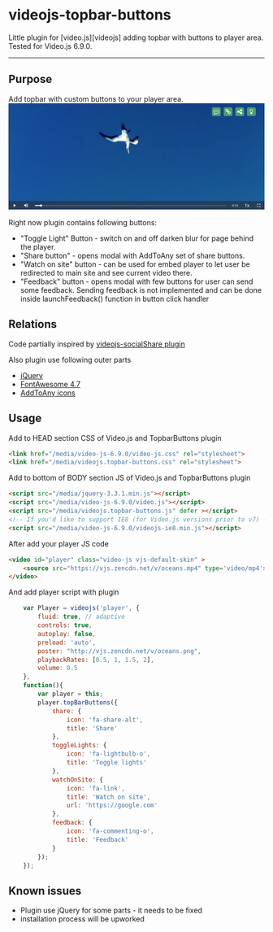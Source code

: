 # videojs-topbar-buttons

Little plugin for [video.js][videojs] adding topbar with buttons to player area. Tested for Video.js 6.9.0.
____

## Purpose

Add topbar with custom buttons to your player area.
![Suggested Topbar Buttons Screenshot](Screenshot.png)

Right now plugin contains following buttons:
* "Toggle Light" Button - switch on and off darken blur for page behind the player.
* "Share button" - opens modal with AddToAny  set of share buttons.
* "Watch on site" button - can be used for embed player to let user be redirected to main site and see current video there.
* "Feedback" button -  opens modal with few buttons for user can send some feedback. Sending feedback is not implemented and can be done inside launchFeedback() function in button click handler 

## Relations

Code partially inspired by [videojs-socialShare plugin](https://github.com/jmccraw/videojs-socialShare/) 

Also plugin use following outer parts
* [jQuery](http://code.jquery.com/jquery-3.3.1.min.js)
* [FontAwesome 4.7](https://fontawesome.com/v4.7.0/icons/) 
* [AddToAny icons](https://www.addtoany.com/)

## Usage

Add to HEAD section CSS of Video.js and TopbarButtons plugin
```html
<link href="/media/video-js-6.9.0/video-js.css" rel="stylesheet">
<link href="/media/videojs.topbar-buttons.css" rel="stylesheet">
```

Add to bottom of BODY section JS of Video.js and TopbarButtons plugin
```html
<script src="/media/jquery-3.3.1.min.js"></script>
<script src="/media/video-js-6.9.0/video.js"></script>
<script src="/media/videojs.topbar-buttons.js" defer ></script>
<!-- If you'd like to support IE8 (for Video.js versions prior to v7) -->
<script src="/media/video-js-6.9.0/videojs-ie8.min.js"></script>
```

After add your player JS code
```html
<video id="player" class="video-js vjs-default-skin" >
    <source src="https://vjs.zencdn.net/v/oceans.mp4" type='video/mp4'>
</video>
```

And add player script with plugin 
```javascript
    var Player = videojs('player', {
        fluid: true, // adaptive
        controls: true,
        autoplay: false,
        preload: 'auto',
        poster: "http://vjs.zencdn.net/v/oceans.png",
        playbackRates: [0.5, 1, 1.5, 2],
        volume: 0.5
    },
    function(){
        var player = this;
        player.topBarButtons({
            share: {
                icon: 'fa-share-alt',
                title: 'Share'
            },
            toggleLights: {
                icon: 'fa-lightbulb-o',
                title: 'Toggle lights'
            },
            watchOnSite: {
                icon: 'fa-link',
                title: 'Watch on site',
                url: 'https://google.com'
            },
            feedback: {
                icon: 'fa-commenting-o',
                title: 'Feedback'
            }
        });
    });
```

## Known issues

* Plugin use jQuery for some parts - it needs to be fixed  
* installation process will be upworked

